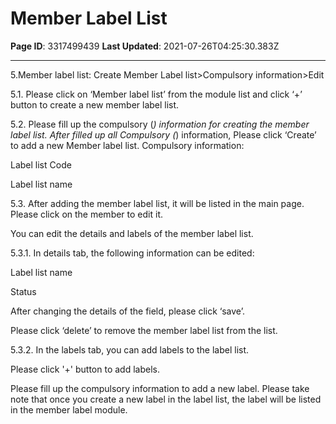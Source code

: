 # Member Label List

**Page ID**: 3317499439
**Last Updated**: 2021-07-26T04:25:30.383Z

---

5.Member label list: Create Member Label list>Compulsory information>Edit

5.1. Please click on &lsquo;Member label list&rsquo; from the module list and click &lsquo;+&rsquo; button to create a new member label list.

5.2. Please fill up the compulsory (*) information for creating the member label list. After filled up all Compulsory (*) information, Please click &lsquo;Create&rsquo; to add a new Member label list. Compulsory information:

Label list Code

Label list name

5.3. After adding the member label list, it will be listed in the main page. Please click on the member to edit it. 

You can edit the details and labels of the member label list.

5.3.1. In details tab, the following information can be edited:

Label list name

Status

After changing the details of the field, please click &lsquo;save&rsquo;.

Please click &lsquo;delete&rsquo; to remove the member label list from the list.

5.3.2. In the labels tab, you can add labels to the label list. 

Please click '+' button to add labels.

Please fill up the compulsory information to add a new label. Please take note that once you create a new label in the label list, the label will be listed in the member label module.
